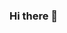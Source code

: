 ### Hi there 👋

<!--
**tmcarb/tmcarb** is a ✨ _special_ ✨ repository because its `README.md` (this file) appears on your GitHub profile.

I am Thomas
This is my readme for the "Finish" step for the Intro to Github Assignment on Blackboard
